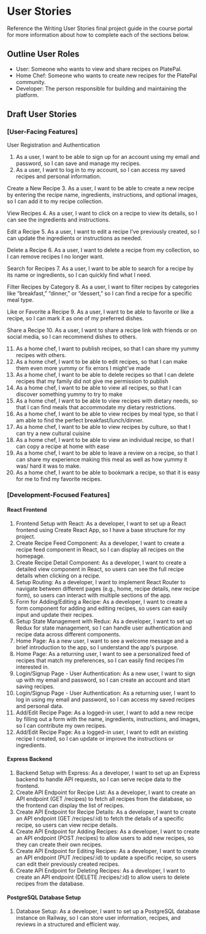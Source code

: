 # User Stories

Reference the Writing User Stories final project guide in the course portal for more information about how to complete each of the sections below.

## Outline User Roles

* User: Someone who wants to view and share recipes on PlatePal.
* Home Chef: Someone who wants to create new recipes for the PlatePal community.
* Developer: The person responsible for building and maintaining the platform.

## Draft User Stories

### [User-Facing Features]

User Registration and Authentication
1. As a user, I want to be able to sign up for an account using my email and password, so I can save and manage my recipes.
2. As a user, I want to log in to my account, so I can access my saved recipes and personal information.

Create a New Recipe
3. As a user, I want to be able to create a new recipe by entering the recipe name, ingredients, instructions, and optional images, so I can add it to my recipe collection.

View Recipes
4. As a user, I want to click on a recipe to view its details, so I can see the ingredients and instructions.

Edit a Recipe
5. As a user, I want to edit a recipe I’ve previously created, so I can update the ingredients or instructions as needed.

Delete a Recipe
6. As a user, I want to delete a recipe from my collection, so I can remove recipes I no longer want.

Search for Recipes
7. As a user, I want to be able to search for a recipe by its name or ingredients, so I can quickly find what I need.

Filter Recipes by Category
8. As a user, I want to filter recipes by categories like “breakfast,” “dinner,” or “dessert,” so I can find a recipe for a specific meal type.

Like or Favorite a Recipe
9. As a user, I want to be able to favorite or like a recipe, so I can mark it as one of my preferred dishes.

Share a Recipe
10. As a user, I want to share a recipe link with friends or on social media, so I can recommend dishes to others.

11. As a home chef, I want to publish recipes, so that I can share my yummy recipes with others.
12. As a home chef, I want to be able to edit recipes, so that I can make them even more yummy or fix errors I might’ve made
13. As a home chef, I want to be able to delete recipes so that I can delete recipes that my family did not give me permission to publish
14. As a home chef, I want to be able to view all recipes, so that I can discover something yummy to try to make
15. As a home chef, I want to be able to view recipes with dietary needs, so that I can find meals that accommodate my dietary restrictions. 
16. As a home chef, I want to be able to view recipes by meal type, so that I am able to find the perfect breakfast/lunch/dinner. 
17. As a home chef, I want to be able to view recipes by culture, so that I can try a new cultural cuisine
18. As a home chef, I want to be able to view an individual recipe, so that I can copy a recipe at home with ease
19. As a home chef, I want to be able to leave a review on a recipe, so that I can share my experience making this meal as well as how yummy it was/ hard it was to make. 
20. As a home chef, I want to be able to bookmark a recipe, so that it is easy for me to find my favorite recipes. 

### [Development-Focused Features]

#### React Frontend
1. Frontend Setup with React: As a developer, I want to set up a React frontend using Create React App, so I have a base structure for my project.
2. Create Recipe Feed Component: As a developer, I want to create a recipe feed component in React, so I can display all recipes on the homepage.
3. Create Recipe Detail Component: As a developer, I want to create a detailed view component in React, so users can see the full recipe details when clicking on a recipe.
4. Setup Routing: As a developer, I want to implement React Router to navigate between different pages (e.g., home, recipe details, new recipe form), so users can interact with multiple sections of the app.
5. Form for Adding/Editing a Recipe: As a developer, I want to create a form component for adding and editing recipes, so users can easily input and update their recipes.
6. Setup State Management with Redux: As a developer, I want to set up Redux for state management, so I can handle user authentication and recipe data across different components.
7. Home Page: As a new user, I want to see a welcome message and a brief introduction to the app, so I understand the app's purpose.
8. Home Page: As a returning user, I want to see a personalized feed of recipes that match my preferences, so I can easily find recipes I’m interested in.
9. Login/Signup Page - User Authentication: As a new user, I want to sign up with my email and password, so I can create an account and start saving recipes.
10. Login/Signup Page - User Authentication: As a returning user, I want to log in using my email and password, so I can access my saved recipes and personal data.
11. Add/Edit Recipe Page: As a logged-in user, I want to add a new recipe by filling out a form with the name, ingredients, instructions, and images, so I can contribute my own recipes.
12. Add/Edit Recipe Page: As a logged-in user, I want to edit an existing recipe I created, so I can update or improve the instructions or ingredients.

#### Express Backend
1. Backend Setup with Express: As a developer, I want to set up an Express backend to handle API requests, so I can serve recipe data to the frontend.
2. Create API Endpoint for Recipe List: As a developer, I want to create an API endpoint (GET /recipes) to fetch all recipes from the database, so the frontend can display the list of recipes.
3. Create API Endpoint for Recipe Details: As a developer, I want to create an API endpoint (GET /recipes/:id) to fetch the details of a specific recipe, so users can view recipe details.
4. Create API Endpoint for Adding Recipes: As a developer, I want to create an API endpoint (POST /recipes) to allow users to add new recipes, so they can create their own recipes.
5. Create API Endpoint for Editing Recipes: As a developer, I want to create an API endpoint (PUT /recipes/:id) to update a specific recipe, so users can edit their previously created recipes.
6. Create API Endpoint for Deleting Recipes: As a developer, I want to create an API endpoint (DELETE /recipes/:id) to allow users to delete recipes from the database.

#### PostgreSQL Database Setup
1. Database Setup: As a developer, I want to set up a PostgreSQL database instance on Railway, so I can store user information, recipes, and reviews in a structured and efficient way.
